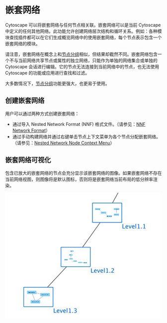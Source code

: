 # 嵌套网络

Cytoscape 可以将嵌套网络与任何节点相关联。嵌套网络可以是当前 Cytoscape 中定义的任何其他网络。此功能允许创建网络层次结构和循环关系。例如：各种模块查找插件都可以在它们生成概览网络中的使用嵌套网络，每个节点表示包含一个嵌套网络的模块。

请注意，嵌套网络在概念上和[节点分组](/creating-networks/#节点分组)相似，但结果却截然不同。嵌套网络包含一个不与当前网络共享节点或属性的独立网络，只能作为单独的网络集合或单独的 Cytoscape 会话进行编辑。它的节点无法连接到当前网络中的节点，也无法使用 Cytoscape 的功能或应用进行查找和过滤。

大多数情况下，[节点分组](/creating-networks/#节点分组)功能更强大，也更易于使用。

## 创建嵌套网络

用户可以通过两种方式创建嵌套网络：

- 通过导入 Nested Network Format (NNF) 格式文件。（请参见：[NNF Network Format]()）
- 通过手动构建网络并通过右键单击节点上下文菜单为各个节点分配嵌套网络。（请参见：[Nested Network Node Context Menu]()）

## 嵌套网络可视化

包含已放大的嵌套网络的节点会充分显示该嵌套网络的图像。如果嵌套网络不存在当前网络视图，则图像将是默认图标，否则将是嵌套网络当前布局的低分辨率渲染。

![](images/nested-networks/nested-network.png)
